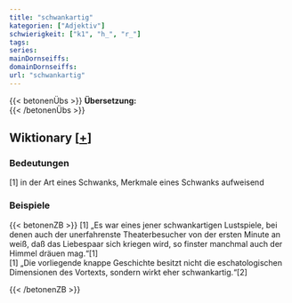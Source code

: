 ```yaml
---
title: "schwankartig"
kategorien: ["Adjektiv"]
schwierigkeit: ["k1", "h_", "r_"]
tags:
series:
mainDornseiffs:
domainDornseiffs:
url: "schwankartig"
---
```


{{< betonenÜbs >}}
**Übersetzung:**  
{{< /betonenÜbs >}}

## Wiktionary [[+](https://de.wiktionary.org/wiki/schwankartig)]

### Bedeutungen
[1] in der Art eines Schwanks, Merkmale eines Schwanks aufweisend  

### Beispiele
{{< betonenZB >}}
[1] „Es war eines jener schwankartigen Lustspiele, bei denen auch der unerfahrenste Theaterbesucher von der ersten Minute an weiß, daß das Liebespaar sich kriegen wird, so finster manchmal auch der Himmel dräuen mag.“[1]  
[1] „Die vorliegende knappe Geschichte besitzt nicht die eschatologischen Dimensionen des Vortexts, sondern wirkt eher schwankartig.“[2]  

{{< /betonenZB >}}

